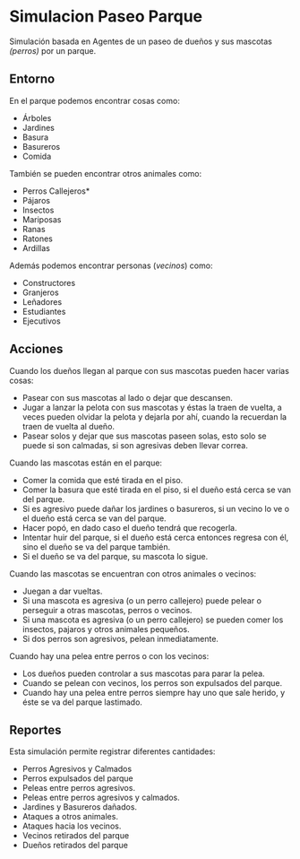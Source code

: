 # Simulacion Paseo Parque

Simulación basada en Agentes de un paseo de dueños y sus mascotas _(perros)_ por un parque.

## Entorno

En el parque podemos encontrar cosas como:

- Árboles
- Jardines
- Basura
- Basureros
- Comida

También se pueden encontrar otros animales como:

- Perros Callejeros*
- Pájaros
- Insectos
- Mariposas
- Ranas
- Ratones
- Ardillas

Además podemos encontrar personas (_vecinos_) como:

- Constructores
- Granjeros
- Leñadores
- Estudiantes
- Ejecutivos

## Acciones

Cuando los dueños llegan al parque con sus mascotas pueden hacer varias cosas:

- Pasear con sus mascotas al lado o dejar que descansen.
- Jugar a lanzar la pelota con sus mascotas y éstas la traen de vuelta, a veces pueden olvidar la pelota y dejarla por ahí, cuando la recuerdan la traen de vuelta al dueño.
- Pasear solos y dejar que sus mascotas paseen solas, esto solo se puede si son calmadas, si son agresivas deben llevar correa.

Cuando las mascotas están en el parque:

- Comer la comida que esté tirada en el piso.
- Comer la basura que esté tirada en el piso, si el dueño está cerca se van del parque.
- Si es agresivo puede dañar los jardines o basureros, si un vecino lo ve o el dueño está cerca se van del parque.
- Hacer popó, en dado caso el dueño tendrá que recogerla.
- Intentar huir del parque, si el dueño está cerca entonces regresa con él, sino el dueño se va del parque también.
- Si el dueño se va del parque, su mascota lo sigue.

Cuando las mascotas se encuentran con otros animales o vecinos:

- Juegan a dar vueltas.
- Si una mascota es agresiva (o un perro callejero) puede pelear o perseguir a otras mascotas, perros o vecinos.
- Si una mascota es agresiva (o un perro callejero) se pueden comer los insectos, pajaros y otros animales pequeños.
- Si dos perros son agresivos, pelean inmediatamente.

Cuando hay una pelea entre perros o con los vecinos:

- Los dueños pueden controlar a sus mascotas para parar la pelea.
- Cuando se pelean con vecinos, los perros son expulsados del parque.
- Cuando hay una pelea entre perros siempre hay uno que sale herido, y éste se va del parque lastimado.

## Reportes

Esta simulación permite registrar diferentes cantidades:

- Perros Agresivos y Calmados
- Perros expulsados del parque
- Peleas entre perros agresivos.
- Peleas entre perros agresivos y calmados.
- Jardines y Basureros dañados.
- Ataques a otros animales. 
- Ataques hacia los vecinos.
- Vecinos retirados del parque
- Dueños retirados del parque
